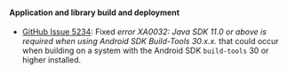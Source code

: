 #### Application and library build and deployment

* [GitHub Issue 5234](https://github.com/xamarin/xamarin-android/issues/5234):
  Fixed *error XA0032: Java SDK 11.0 or above is required when using
  Android SDK Build-Tools 30.x.x.* that could occur when building on a
  system with the Android SDK `build-tools` 30 or higher installed.
